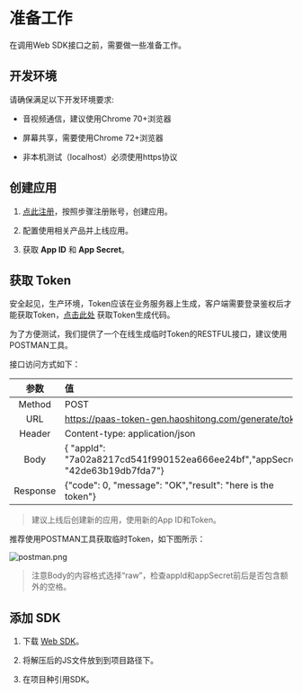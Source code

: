 # 准备工作

在调用Web SDK接口之前，需要做一些准备工作。

## 开发环境

请确保满足以下开发环境要求:

- 音视频通信，建议使用Chrome 70+浏览器
 
- 屏幕共享，需要使用Chrome 72+浏览器

- 非本机测试（localhost）必须使用https协议

## 创建应用

1. [点此注册](http://customer.paas.hst.com/register)，按照步骤注册账号，创建应用。

2. 配置使用相关产品并上线应用。

3. 获取 **App ID** 和 **App Secret**。

## 获取 Token

安全起见，生产环境，Token应该在业务服务器上生成，客户端需要登录鉴权后才能获取Token，[点击此处](http://customer.paas.hst.com/code) 获取Token生成代码。  

为了方便测试，我们提供了一个在线生成临时Token的RESTFUL接口，建议使用POSTMAN工具。 

接口访问方式如下：

| 参数 | 值 |
| :-: | :- |
| Method | POST |
| URL | https://paas-token-gen.haoshitong.com/generate/token |
| Header | Content-type: application/json |
| Body | { "appId": "7a02a8217cd541f990152ea666ee24bf","appSecret": "42de63b19db7fda7"} |
| Response | {"code": 0, "message": "OK","result": "here is the token"} |

> 建议上线后创建新的应用，使用新的App ID和Token。

推荐使用POSTMAN工具获取临时Token，如下图所示：

<img alt="postman.png" src="http://fs.hst.com/download/paas/images/documentation/postman.png" align="center" />


> 注意Body的内容格式选择“raw”，检查appId和appSecret前后是否包含额外的空格。


## 添加 SDK

1. 下载 [Web SDK](http://paas.hst.com/developer/downloadSDK)。
 
2. 将解压后的JS文件放到到项目路径下。

3. 在项目种引用SDK。